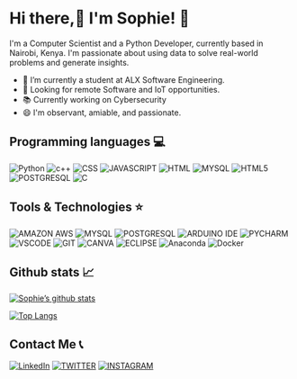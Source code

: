  
# Hi there,:wave: I'm Sophie! :hugs:

I'm a Computer Scientist and a Python Developer, currently based in Nairobi, Kenya. I'm passionate about using data to solve real-world problems and generate insights.
 * 🔭 I’m currently a student at ALX Software Engineering.
 * 🌼 Looking for remote Software and IoT opportunities.
 * 📚 Currently working on Cybersecurity
 * 😄 I'm observant, amiable, and passionate.
 
 ## Programming languages :computer:
  ![Python](https://img.shields.io/badge/Python-3776AB?style=for-the-badge&logo=python&logoColor=white) ![c++](https://img.shields.io/badge/C%2B%2B-00599C?style=for-the-badge&logo=c%2B%2B&logoColor=white) ![CSS](https://img.shields.io/badge/CSS-239120?&style=for-the-badge&logo=css3&logoColor=white) ![JAVASCRIPT](https://img.shields.io/badge/JavaScript-323330?style=for-the-badge&logo=javascript&logoColor=F7DF1E) ![HTML](https://img.shields.io/badge/HTML-239120?style=for-the-badge&logo=html5&logoColor=white) ![MYSQL](https://img.shields.io/badge/MySQL-00000F?style=for-the-badge&logo=mysql&logoColor=white) ![HTML5](https://img.shields.io/badge/HTML5-E34F26?style=for-the-badge&logo=html5&logoColor=white) ![POSTGRESQL](https://img.shields.io/badge/PostgreSQL-316192?style=for-the-badge&logo=postgresql&logoColor=white) ![C](https://img.shields.io/badge/C-00599C?style=for-the-badge&logo=c&logoColor=white)
  


## Tools & Technologies :star:

![AMAZON AWS](https://img.shields.io/badge/Amazon_AWS-FF9900?style=for-the-badge&logo=amazonaws&logoColor=white) ![MYSQL](https://img.shields.io/badge/MySQL-005C84?style=for-the-badge&logo=mysql&logoColor=white) ![POSTGRESQL](https://img.shields.io/badge/PostgreSQL-316192?style=for-the-badge&logo=postgresql&logoColor=white) ![ARDUINO IDE](https://img.shields.io/badge/Arduino_IDE-00979D?style=for-the-badge&logo=arduino&logoColor=white) ![PYCHARM](https://img.shields.io/badge/PyCharm-000000.svg?&style=for-the-badge&logo=PyCharm&logoColor=white) ![VSCODE](https://img.shields.io/badge/Visual_Studio_Code-0078D4?style=for-the-badge&logo=visual%20studio%20code&logoColor=white) ![GIT](https://img.shields.io/badge/GIT-E44C30?style=for-the-badge&logo=git&logoColor=white) ![CANVA](https://img.shields.io/badge/Canva-%2300C4CC.svg?&style=for-the-badge&logo=Canva&logoColor=white) ![ECLIPSE](https://img.shields.io/badge/Eclipse-2C2255?style=for-the-badge&logo=eclipse&logoColor=white) ![Anaconda](https://img.shields.io/badge/Anaconda-%2344A833.svg?style=for-the-badge&logo=anaconda&logoColor=white) ![Docker](https://img.shields.io/badge/docker-%230db7ed.svg?style=for-the-badge&logo=docker&logoColor=white)
  
## Github stats 📈

[![Sophie’s github stats](https://github-readme-stats.vercel.app/api?username=Sophie77shalom)](https://github.com/Sophie77shalom)

[![Top Langs](https://github-readme-stats.vercel.app/api/top-langs/?username=Sophie77shalom&layout=compact)](https://github.com/Sophie77shalom)

 
## Contact Me :telephone_receiver:

[![LinkedIn](https://img.shields.io/badge/LinkedIn-0077B5?style=for-the-badge&logo=linkedin&logoColor=white)](https://www.linkedin.com/in/sophie-jeptoo-0435bb240/) [![TWITTER](https://img.shields.io/badge/Twitter-1DA1F2?style=for-the-badge&logo=twitter&logoColor=white)](https://twitter.com/Sophieshalom12) [![INSTAGRAM](https://img.shields.io/badge/Instagram-E4405F?style=for-the-badge&logo=instagram&logoColor=white)](https://www.instagram.com/shalom3527/)

